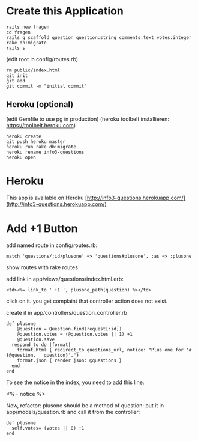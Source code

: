 Create this Application
========================

    rails new fragen
    cd fragen
    rails g scaffold question question:string comments:text votes:integer
    rake db:migrate
    rails s

(edit root in config/routes.rb)

    rm public/index.html
    git init
    git add .
    git commit -m "initial commit"

Heroku (optional)
-------
(edit Gemfile to use pg in production)
(heroku toolbelt installieren: https://toolbelt.heroku.com)

    heroku create
    git push heroku master
    heroku run rake db:migrate
    heroku rename info3-questions
    heroku open


Heroku
======
This app is available on Heroku [http://info3-questions.herokuapp.com/](http://info3-questions.herokuapp.com/)

Add +1 Button
==============

add named route in config/routes.rb:

    match 'questions/:id/plusone' => 'questions#plusone', :as => :plusone

show routes with rake routes

add link in app/views/questions/index.html.erb:

    <td><%= link_to ' +1 ', plusone_path(question) %></td>


click on it. you get complaint that controller action does not exist.

create it in app/controllers/question_controller.rb

    def plusone
        @question = Question.find(request[:id])
        @question.votes = (@question.votes || 1) +1
        @question.save
      respond_to do |format|
        format.html { redirect_to questions_url, notice: "Plus one for '#{@question.   question}'."}
        format.json { render json: @questions }
      end
    end

To see the notice in the index, you need to add this line:

<p id="notice"><%= notice %></p>


Now, refactor: plusone should be a method of question: put it in app/models/question.rb and call it from the controller:

    def plusone
      self.votes= (votes || 0) +1
    end


